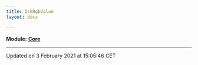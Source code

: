 ```yaml
---
title: QskRgbValue
layout: docs

---
```



**Module:** **[Core](/docs/modules/group__Core/)**



-------------------------------

Updated on  3 February 2021 at 15:05:46 CET